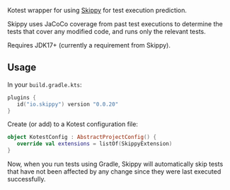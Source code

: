 Kotest wrapper for using [Skippy](https://www.skippy.io) for test execution prediction.

Skippy uses JaCoCo coverage from past test executions to determine the tests that cover any modified code, and runs only the relevant tests.

Requires JDK17+ (currently a requirement from Skippy).

## Usage

In your `build.gradle.kts`:

```kotlin
plugins {
   id("io.skippy") version "0.0.20"
}
```

Create (or add) to a Kotest configuration file:
```kotlin
object KotestConfig : AbstractProjectConfig() {
   override val extensions = listOf(SkippyExtension)
}
```

Now, when you run tests using Gradle, Skippy will automatically skip tests that have not been affected by any change
since they were last executed successfully.
